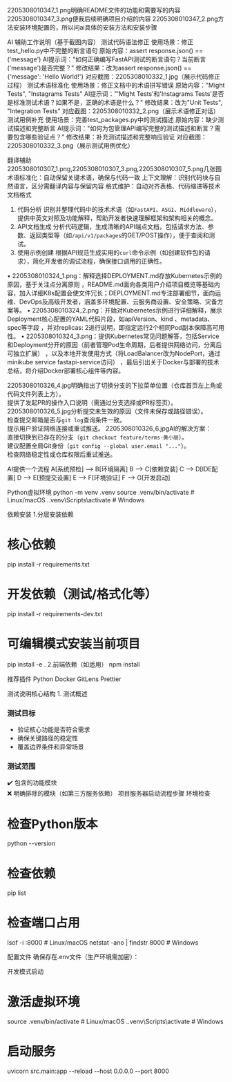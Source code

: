 2205308010347_1.png明确README文件的功能和需要写的内容
2205308010347_3.png便我后续明确项目介绍的内容
2205308010347_2.png方法安装环境配置的，所以问ai具体的安装方法和安装步骤
<!--by 周毅鸿-->

AI 辅助工作说明（基于截图内容）
测试代码语法修正
使用场景：修正test_hello.py中不完整的断言语句
原始内容：assert response.json() == ('message')
AI提示词："如何正确编写FastAPI测试的断言语句？当前断言('message')是否完整？"
修改结果：改为assert response.json() == {'message': 'Hello World!'}
对应截图：2205308010332_1.jpg（展示代码修正过程）
测试术语标准化
使用场景：修正文档中的术语拼写错误
原始内容："Might Tests", "Instagrams Tests"
AI提示词："'Might Tests'和'Instagrams Tests'是否是标准测试术语？如果不是，正确的术语是什么？"
修改结果：改为"Unit Tests", "Integration Tests"
对应截图：2205308010332_2.png（展示术语修正对话）
测试用例补充
使用场景：完善test_packages.py中的测试描述
原始内容：缺少测试描述和完整断言
AI提示词："如何为包管理API编写完整的测试描述和断言？需要包含哪些验证点？"
修改结果：补充测试描述和完整响应验证
对应截图：2205308010332_3.png（展示测试用例优化）
<!--by 张佳琦-->

翻译辅助
2205308010307_1.png,2205308010307_3.png,2205308010307_5.png几张图术语标准化：自动保留关键术语，确保与代码一致
上下文理解：识别代码块与自然语言，区分需翻译内容与保留内容
格式维护：自动对齐表格、代码缩进等技术文档格式
<!--by 杨玉华-->

1. 代码分析
识别并整理代码中的技术术语（如`FastAPI`、`ASGI`、`Middleware`），提供中英文对照及功能解释，帮助开发者快速理解框架和架构相关的概念。
2. API文档生成
分析代码逻辑，生成清晰的API端点文档，包括请求方法、参数、返回类型等（如`/api/v1/packages`的GET/POST操作），便于查阅和测试。
3. 使用示例创建
 根据API规范生成实用的`curl`命令示例（如创建软件包的请求），简化开发者的调试流程，确保接口调用的正确性。
 <!--by 班瑞莲-->

• 2205308010324_1.png：解释选择DEPLOYMENT.md存放Kubernetes示例的原因，基于关注点分离原则 ，README.md面向各类用户介绍项目概览等基础内容，加入详细K8s配置会使文件冗长；DEPLOYMENT.md专注部署细节，面向运维、DevOps及高级开发者，涵盖多环境配置、云服务商设置、安全策略、灾备方案等。
• 2205308010324_2.png：开始对Kubernetes示例进行详细解释，展示Deployment核心配置的YAML代码片段，如apiVersion、kind 、metadata、spec等字段 ，并对replicas: 2进行说明，即指定运行2个相同Pod副本保障高可用性。
• 2205308010324_3.png：提供Kubernetes常见问题解答，包括Service和Deployment分开的原因（前者管理Pod生命周期，后者提供网络访问，分离后可独立扩展） ，以及本地开发使用方式（将LoadBalancer改为NodePort，通过minikube service fastapi-service访问） ，最后引出关于Docker与部署的技术总结，将介绍Docker部署核心组件等内容。
 <!--by 罗娟-->

2205308010326_4.jpg明确指出了切换分支的下拉菜单位置（仓库首页左上角或代码文件列表上方）。  
提供了发起PR的操作入口说明（需通过分支选择或PR标签页）。
2205308010326_5.jpg分析提交未生效的原因（文件未保存或路径错误）。  
检查提交邮箱是否与`git log`查询条件一致。  
提示用户验证网络连接或重试推送。
2205308010326_6.jpgAI的解决方案：  
直接切换到已存在的分支（`git checkout feature/terms-黄小丽`）。  
建议配置全局Git身份（`git config --global user.email "..."`）。  
检查网络稳定性或仓库权限后重试推送。
<!--by 黄小丽-->

AI提供一个流程
    A[系统预检] --> B[环境隔离]
    B --> C[依赖安装]
    C --> D[IDE配置]
    D --> E[预提交设置]
    E --> F[环境验证]
    F --> G[开发启动]

Python虚拟环境
python -m venv .venv
source .venv/bin/activate  # Linux/macOS
.\.venv\Scripts\activate   # Windows

依赖安装
1.分层安装依赖
# 核心依赖
pip install -r requirements.txt

# 开发依赖（测试/格式化等）
pip install -r requirements-dev.txt

# 可编辑模式安装当前项目
pip install -e .
2.前端依赖（如适用）
npm install

推荐插件
Python
Docker
GitLens
Prettier

测试说明核心结构
1. 测试概述
### 测试目标
- 验证核心功能是否符合需求
- 确保关键路径的稳定性
- 覆盖边界条件和异常场景

### 测试范围
✔️ 包含的功能模块  
❌ 明确排除的模块（如第三方服务依赖）
项目服务器启动流程步骤
环境检查
# 检查Python版本
python --version
# 检查依赖
pip list
# 检查端口占用
lsof -i :8000  # Linux/macOS
netstat -ano | findstr 8000  # Windows

配置文件
确保存在.env文件（生产环境需加密）：

开发模式启动
# 激活虚拟环境
source .venv/bin/activate  # Linux/macOS
.\.venv\Scripts\activate   # Windows

# 启动服务
uvicorn src.main:app --reload --host 0.0.0.0 --port 8000


<!--by 桂椰-->
